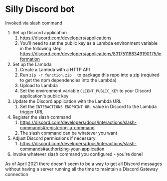 # Silly Discord bot

Invoked via slash command

1. Set up Discord application
    1. https://discord.com/developers/applications
    1. You'll need to set the public key as a Lambda environment variable in the following step https://discord.com/developers/applications/831751188349190175/information
1. Set up the Lambda
    1. Create a Lambda with a HTTP API
    1. Run `zip -r function.zip .` to package this repo into a zip (required to get the npm dependencies into the Lambda)
    1. Upload to Lambda
    1. Set the environment variable `CLIENT_PUBLIC_KEY` to your Discord application's public key 
1. Update the Discord application with the Lambda URL
    1. Set the `INTERACTIONS ENDPOINT URL` value in Discord to the Lambda trigger URL
3. Register the slash command
    1. https://discord.com/developers/docs/interactions/slash-commands#registering-a-command
    1. The slash command can be whatever you want
4. Adjust Discord permissions if necessary
    1. https://discord.com/developers/docs/interactions/slash-commands#authorizing-your-application
5. Invoke whatever slash command you configured - you're done!

As of April 2021 there doesn't seem to be a way to get all Discord messages without having a server running all the time to maintain a Discord Gateway connection
